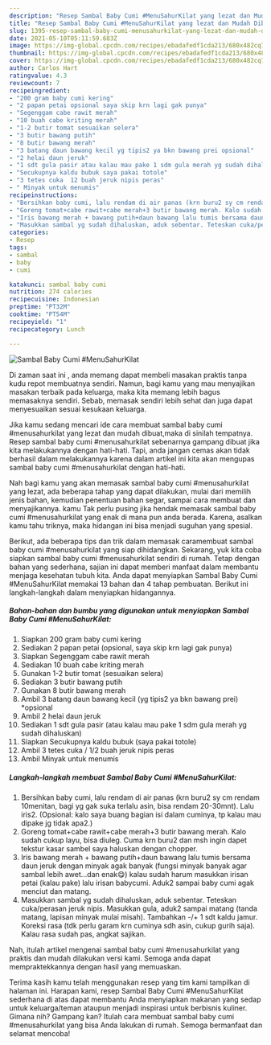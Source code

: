 ```yaml
---
description: "Resep Sambal Baby Cumi #MenuSahurKilat yang lezat dan Mudah Dibuat"
title: "Resep Sambal Baby Cumi #MenuSahurKilat yang lezat dan Mudah Dibuat"
slug: 1395-resep-sambal-baby-cumi-menusahurkilat-yang-lezat-dan-mudah-dibuat
date: 2021-05-10T05:11:59.683Z
image: https://img-global.cpcdn.com/recipes/ebadafedf1cda213/680x482cq70/sambal-baby-cumi-menusahurkilat-foto-resep-utama.jpg
thumbnail: https://img-global.cpcdn.com/recipes/ebadafedf1cda213/680x482cq70/sambal-baby-cumi-menusahurkilat-foto-resep-utama.jpg
cover: https://img-global.cpcdn.com/recipes/ebadafedf1cda213/680x482cq70/sambal-baby-cumi-menusahurkilat-foto-resep-utama.jpg
author: Carlos Hart
ratingvalue: 4.3
reviewcount: 7
recipeingredient:
- "200 gram baby cumi kering"
- "2 papan petai opsional saya skip krn lagi gak punya"
- "Segenggam cabe rawit merah"
- "10 buah cabe kriting merah"
- "1-2 butir tomat sesuaikan selera"
- "3 butir bawang putih"
- "8 butir bawang merah"
- "3 batang daun bawang kecil yg tipis2 ya bkn bawang prei opsional"
- "2 helai daun jeruk"
- "1 sdt gula pasir atau kalau mau pake 1 sdm gula merah yg sudah dihaluskan"
- "Secukupnya kaldu bubuk saya pakai totole"
- "3 tetes cuka  12 buah jeruk nipis peras"
- " Minyak untuk menumis"
recipeinstructions:
- "Bersihkan baby cumi, lalu rendam di air panas (krn buru2 sy cm rendam 10menitan, bagi yg gak suka terlalu asin, bisa rendam 20-30mnt). Lalu iris2. (Opsional: kalo saya buang bagian isi dalam cuminya, tp kalau mau dipake jg tidak apa2.)"
- "Goreng tomat+cabe rawit+cabe merah+3 butir bawang merah. Kalo sudah cukup layu, bisa diuleg. Cuma krn buru2 dan msh ingin dapet tekstur kasar sambel saya haluskan dengan chopper."
- "Iris bawang merah + bawang putih+daun bawang lalu tumis bersama daun jeruk dengan minyak agak banyak (fungsi minyak banyak agar sambal lebih awet...dan enak😋) kalau sudah harum masukkan irisan petai (kalau pake) lalu irisan babycumi. Aduk2 sampai baby cumi agak menciut dan matang."
- "Masukkan sambal yg sudah dihaluskan, aduk sebentar. Teteskan cuka/perasan jeruk nipis. Masukkan gula, aduk2 sampai matang (tanda matang, lapisan minyak mulai misah). Tambahkan -/+ 1 sdt kaldu jamur. Koreksi rasa (tdk perlu garam krn cuminya sdh asin, cukup gurih saja). Kalau rasa sudah pas, angkat sajikan."
categories:
- Resep
tags:
- sambal
- baby
- cumi

katakunci: sambal baby cumi 
nutrition: 274 calories
recipecuisine: Indonesian
preptime: "PT32M"
cooktime: "PT54M"
recipeyield: "1"
recipecategory: Lunch

---
```



![Sambal Baby Cumi #MenuSahurKilat](https://img-global.cpcdn.com/recipes/ebadafedf1cda213/680x482cq70/sambal-baby-cumi-menusahurkilat-foto-resep-utama.jpg)

Di zaman  saat ini , anda memang dapat membeli masakan praktis tanpa kudu repot membuatnya sendiri. Namun, bagi kamu yang mau menyajikan masakan terbaik pada keluarga, maka kita memang lebih bagus memasaknya sendiri. Sebab, memasak sendiri lebih sehat dan juga dapat menyesuaikan sesuai kesukaan keluarga.

Jika kamu sedang mencari ide cara membuat sambal baby cumi #menusahurkilat yang lezat dan mudah dibuat,maka di sinilah tempatnya. Resep sambal baby cumi #menusahurkilat  sebenarnya gampang dibuat jika kita melakukannya dengan hati-hati. Tapi, anda jangan cemas akan tidak berhasil dalam melakukannya 
karena dalam artikel ini kita akan mengupas sambal baby cumi #menusahurkilat dengan hati-hati.  



Nah bagi kamu yang akan memasak sambal baby cumi #menusahurkilat yang lezat, ada beberapa tahap yang dapat dilakukan, mulai dari memilih jenis bahan, kemudian penentuan bahan segar, sampai cara membuat dan menyajikannya. kamu Tak perlu pusing jika hendak memasak sambal baby cumi #menusahurkilat yang enak di mana pun anda berada. Karena, asalkan kamu  tahu triknya, maka hidangan ini bisa menjadi suguhan yang spesial.

Berikut, ada beberapa tips dan trik dalam memasak caramembuat sambal baby cumi #menusahurkilat yang siap dihidangkan. Sekarang, yuk kita coba siapkan sambal baby cumi #menusahurkilat sendiri di rumah. Tetap dengan bahan yang sederhana, sajian ini dapat memberi manfaat dalam membantu menjaga kesehatan tubuh kita. Anda dapat menyiapkan Sambal Baby Cumi #MenuSahurKilat memakai 13 bahan dan 4 tahap pembuatan. Berikut ini langkah-langkah dalam menyiapkan hidangannya.

<!--inarticleads1-->

##### Bahan-bahan dan bumbu yang digunakan untuk menyiapkan Sambal Baby Cumi #MenuSahurKilat:

1. Siapkan 200 gram baby cumi kering
1. Sediakan 2 papan petai (opsional, saya skip krn lagi gak punya)
1. Siapkan Segenggam cabe rawit merah
1. Sediakan 10 buah cabe kriting merah
1. Gunakan 1-2 butir tomat (sesuaikan selera)
1. Sediakan 3 butir bawang putih
1. Gunakan 8 butir bawang merah
1. Ambil 3 batang daun bawang kecil (yg tipis2 ya bkn bawang prei) *opsional
1. Ambil 2 helai daun jeruk
1. Sediakan 1 sdt gula pasir (atau kalau mau pake 1 sdm gula merah yg sudah dihaluskan)
1. Siapkan Secukupnya kaldu bubuk (saya pakai totole)
1. Ambil 3 tetes cuka / 1/2 buah jeruk nipis peras
1. Ambil  Minyak untuk menumis




<!--inarticleads2-->

##### Langkah-langkah membuat Sambal Baby Cumi #MenuSahurKilat:

1. Bersihkan baby cumi, lalu rendam di air panas (krn buru2 sy cm rendam 10menitan, bagi yg gak suka terlalu asin, bisa rendam 20-30mnt). Lalu iris2. (Opsional: kalo saya buang bagian isi dalam cuminya, tp kalau mau dipake jg tidak apa2.)
1. Goreng tomat+cabe rawit+cabe merah+3 butir bawang merah. Kalo sudah cukup layu, bisa diuleg. Cuma krn buru2 dan msh ingin dapet tekstur kasar sambel saya haluskan dengan chopper.
1. Iris bawang merah + bawang putih+daun bawang lalu tumis bersama daun jeruk dengan minyak agak banyak (fungsi minyak banyak agar sambal lebih awet...dan enak😋) kalau sudah harum masukkan irisan petai (kalau pake) lalu irisan babycumi. Aduk2 sampai baby cumi agak menciut dan matang.
1. Masukkan sambal yg sudah dihaluskan, aduk sebentar. Teteskan cuka/perasan jeruk nipis. Masukkan gula, aduk2 sampai matang (tanda matang, lapisan minyak mulai misah). Tambahkan -/+ 1 sdt kaldu jamur. Koreksi rasa (tdk perlu garam krn cuminya sdh asin, cukup gurih saja). Kalau rasa sudah pas, angkat sajikan.




Nah, itulah artikel mengenai  sambal baby cumi #menusahurkilat  yang praktis dan mudah dilakukan versi kami. Semoga anda dapat mempraktekkannya dengan hasil yang memuaskan. 

Terima kasih kamu telah menggunakan resep yang tim kami tampilkan di halaman ini. Harapan kami, resep  Sambal Baby Cumi #MenuSahurKilat sederhana di atas dapat membantu Anda menyiapkan makanan yang sedap untuk keluarga/teman ataupun menjadi inspirasi untuk berbisnis kuliner. Gimana nih? Gampang kan? Itulah cara membuat sambal baby cumi #menusahurkilat yang bisa Anda lakukan di rumah. Semoga bermanfaat dan selamat mencoba!

